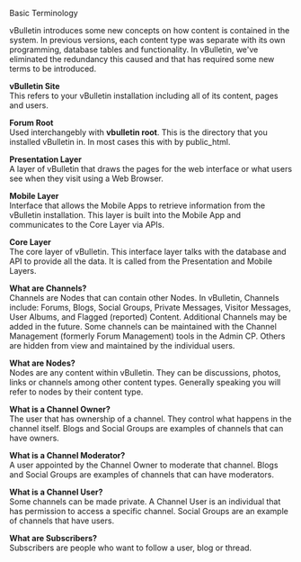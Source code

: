 Basic Terminology 

vBulletin introduces some new concepts on how content is contained in the system. In previous versions, each content type was separate with its own programming, database tables and functionality. In vBulletin, we've eliminated the redundancy this caused and that has required some new terms to be introduced.  
  
**vBulletin Site**  
This refers to your vBulletin installation including all of its content, pages and users.  
  
**Forum Root**  
Used interchangebly with **vbulletin root**. This is the directory that you installed vBulletin in. In most cases this with by public_html.  
  
**Presentation Layer**  
A layer of vBulletin that draws the pages for the web interface or what users see when they visit using a Web Browser.  
  
**Mobile Layer**  
Interface that allows the Mobile Apps to retrieve information from the vBulletin installation. This layer is built into the Mobile App and communicates to the Core Layer via APIs.  
  
**Core Layer**  
The core layer of vBulletin. This interface layer talks with the database and API to provide all the data. It is called from the Presentation and Mobile Layers.  
  
  
**What are Channels?**  
Channels are Nodes that can contain other Nodes. In vBulletin, Channels include: Forums, Blogs, Social Groups, Private Messages, Visitor Messages, User Albums, and Flagged (reported) Content. Additional Channels may be added in the future. Some channels can be maintained with the Channel Management (formerly Forum Management) tools in the Admin CP. Others are hidden from view and maintained by the individual users.  
  
**What are Nodes?**  
Nodes are any content within vBulletin. They can be discussions, photos, links or channels among other content types. Generally speaking you will refer to nodes by their content type.  
  
**What is a Channel Owner?**  
The user that has ownership of a channel. They control what happens in the channel itself. Blogs and Social Groups are examples of channels that can have owners.  
  
**What is a Channel Moderator?**  
A user appointed by the Channel Owner to moderate that channel. Blogs and Social Groups are examples of channels that can have moderators.  
  
**What is a Channel User?**  
Some channels can be made private. A Channel User is an individual that has permission to access a specific channel. Social Groups are an example of channels that have users.  
  
**What are Subscribers?**  
Subscribers are people who want to follow a user, blog or thread.